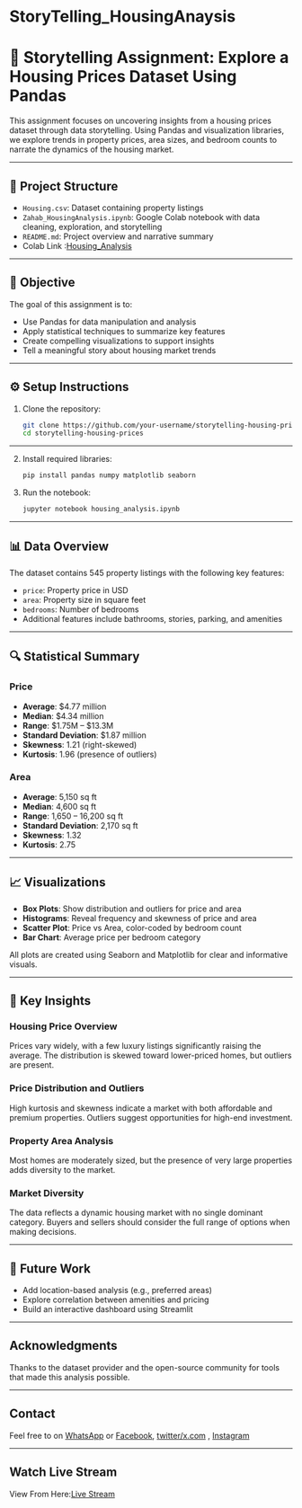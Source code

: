 # StoryTelling_HousingAnaysis
# 🏡 Storytelling Assignment: Explore a Housing Prices Dataset Using Pandas

This assignment focuses on uncovering insights from a housing prices dataset through data storytelling. Using Pandas and visualization libraries, we explore trends in property prices, area sizes, and bedroom counts to narrate the dynamics of the housing market.

---

## 📁 Project Structure

- `Housing.csv`: Dataset containing property listings
- `Zahab_HousingAnalysis.ipynb`: Google Colab notebook with data cleaning, exploration, and storytelling
- `README.md`: Project overview and narrative summary
- Colab Link :[Housing_Analysis](https://colab.research.google.com/drive/13FVWJKbVCUIW_XrNevWFh_bHzSKGAEwM?usp=sharing)

---

## 🎯 Objective

The goal of this assignment is to:
- Use Pandas for data manipulation and analysis
- Apply statistical techniques to summarize key features
- Create compelling visualizations to support insights
- Tell a meaningful story about housing market trends

---

## ⚙️ Setup Instructions

1. Clone the repository:
   ```bash
   git clone https://github.com/your-username/storytelling-housing-prices.git
   cd storytelling-housing-prices

---


2. Install required libraries:
   ```bash
   pip install pandas numpy matplotlib seaborn
   ```

3. Run the notebook:
   ```bash
   jupyter notebook housing_analysis.ipynb
   ```

---

## 📊 Data Overview

The dataset contains 545 property listings with the following key features:
- `price`: Property price in USD
- `area`: Property size in square feet
- `bedrooms`: Number of bedrooms
- Additional features include bathrooms, stories, parking, and amenities

---

## 🔍 Statistical Summary

### Price
- **Average**: $4.77 million  
- **Median**: $4.34 million  
- **Range**: $1.75M – $13.3M  
- **Standard Deviation**: $1.87 million  
- **Skewness**: 1.21 (right-skewed)  
- **Kurtosis**: 1.96 (presence of outliers)

### Area
- **Average**: 5,150 sq ft  
- **Median**: 4,600 sq ft  
- **Range**: 1,650 – 16,200 sq ft  
- **Standard Deviation**: 2,170 sq ft  
- **Skewness**: 1.32  
- **Kurtosis**: 2.75

---

## 📈 Visualizations

- **Box Plots**: Show distribution and outliers for price and area  
- **Histograms**: Reveal frequency and skewness of price and area  
- **Scatter Plot**: Price vs Area, color-coded by bedroom count  
- **Bar Chart**: Average price per bedroom category

All plots are created using Seaborn and Matplotlib for clear and informative visuals.

---

## 🧠 Key Insights

### Housing Price Overview  
Prices vary widely, with a few luxury listings significantly raising the average. The distribution is skewed toward lower-priced homes, but outliers are present.

### Price Distribution and Outliers  
High kurtosis and skewness indicate a market with both affordable and premium properties. Outliers suggest opportunities for high-end investment.

### Property Area Analysis  
Most homes are moderately sized, but the presence of very large properties adds diversity to the market.

### Market Diversity  
The data reflects a dynamic housing market with no single dominant category. Buyers and sellers should consider the full range of options when making decisions.

---

## 📌 Future Work

- Add location-based analysis (e.g., preferred areas)
- Explore correlation between amenities and pricing
- Build an interactive dashboard using Streamlit

---

##  Acknowledgments

Thanks to the dataset provider and the open-source community for tools that made this analysis possible.

 ---

 ## Contact 
 Feel free to on [WhatsApp](+923112578681) or [Facebook](https://www.facebook.com/profile.php?id=61575636217032), [twitter/x.com](@AhmedZahabia) , [Instagram](https://www.instagram.com/zahabiaahmed/) 

 ---
 ## Watch Live Stream 
 View From Here:[Live Stream](https://youtu.be/3zwiF79CwgU?si=TFUedGT_QdI9nI4t)




